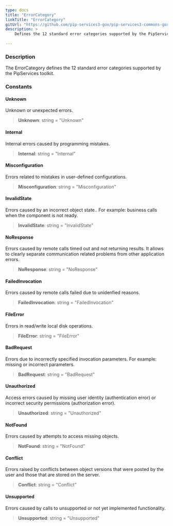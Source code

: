 ```yaml
---
type: docs
title: "ErrorCategory"
linkTitle: "ErrorCategory"
gitUrl: "https://github.com/pip-services3-gox/pip-services3-commons-gox"
description: > 
    Defines the 12 standard error categories supported by the PipServices toolkit.
    
---
```


### Description

The ErrorCategory defines the 12 standard error categories supported by the PipServices toolkit.

### Constants

<span class="hide-title-link"> 

#### Unknown
Unknown or unexpected errors.
>  **Unknown**: string = "Unknown"

#### Internal
Internal errors caused by programming mistakes.
> **Internal**: string = "Internal"

#### Misconfiguration	
Errors related to mistakes in user-defined configurations.
> **Misconfiguration**: string = "Misconfiguration"
	
#### InvalidState
Errors caused by an incorrect object state.. 
For example: business calls when the component is not ready.
> **InvalidState**: string = "InvalidState"
	
#### NoResponse	
Errors caused by remote calls timed out and not returning results.
It allows to clearly separate communication related problems
from other application errors.
> **NoResponse**: string = "NoResponse"

#### FailedInvocation	
Errors caused by remote calls failed due to unidenfied reasons.
> **FailedInvocation**: string = "FailedInvocation"

#### FileError
Errors in read/write local disk operations.
> **FileError**: string = "FileError"

#### BadRequest
Errors due to incorrectly specified invocation parameters.
For example: missing or incorrect parameters.
> **BadRequest**: string = "BadRequest"
	
#### Unauthorized
Access errors caused by missing user identity (authentication error)
or incorrect security permissions (authorization error).
> **Unauthorized**: string = "Unauthorized"

#### NotFound
Errors caused by attempts to access missing objects.
> **NotFound**: string = "NotFound"
	
#### Conflict
Errors raised by conflicts between object versions that were
posted by the user and those that are stored on the server.
> **Conflict**: string = "Conflict"	
	
#### Unsupported	
Errors caused by calls to unsupported or not yet implemented functionality.
>  **Unsupported**: string = "Unsupported"

</span> 
